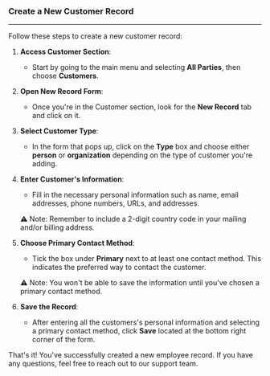 ### Create a New Customer Record
____________________________________
Follow these steps to create a new customer record:

1. **Access Customer Section**:
    
    - Start by going to the main menu and selecting **All Parties**, then choose **Customers**.
2. **Open New Record Form**:
    
    - Once you're in the Customer section, look for the **New Record** tab and click on it.
3. **Select Customer Type**:
    
    - In the form that pops up, click on the **Type** box and choose either **person** or **organization** depending on the type of customer you're adding.
4. **Enter Customer's Information**:
    
    - Fill in the necessary personal information such as name, email addresses, phone numbers, URLs, and addresses.
    
    ⚠️ Note: Remember to include a 2-digit country code in your mailing and/or billing address.
    
5. **Choose Primary Contact Method**:
    
    - Tick the box under **Primary** next to at least one contact method. This indicates the preferred way to contact the customer.
    
    ⚠️ Note: You won't be able to save the information until you've chosen a primary contact method.
    
1. **Save the Record**:
    
    - After entering all the customers's personal information and selecting a primary contact method, click **Save** located at the bottom right corner of the form.

That's it! You've successfully created a new employee record. If you have any questions, feel free to reach out to our support team.